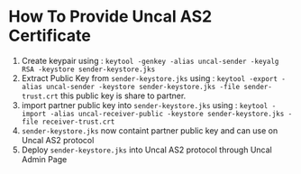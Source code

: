 # How To Provide Uncal AS2 Certificate
1. Create keypair using : `keytool -genkey -alias uncal-sender -keyalg RSA -keystore sender-keystore.jks`
2. Extract Public Key from `sender-keystore.jks` using : `keytool -export -alias uncal-sender -keystore sender-keystore.jks -file sender-trust.crt` this public key is share to partner.
3. import partner public key into `sender-keystore.jks` using : `keytool -import -alias uncal-receiver-public -keystore sender-keystore.jks -file receiver-trust.crt`
4. `sender-keystore.jks` now containt partner public key and can use on Uncal AS2 protocol
5. Deploy `sender-keystore.jks` into Uncal AS2 protocol through Uncal Admin Page
